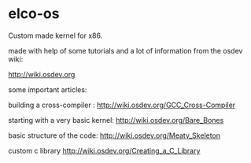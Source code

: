 # elco-os

Custom made kernel for x86.

made with help of some tutorials and a lot of information from the osdev wiki:

http://wiki.osdev.org


some important articles:


building a cross-compiler : http://wiki.osdev.org/GCC_Cross-Compiler

starting with a very basic kernel:  http://wiki.osdev.org/Bare_Bones

basic structure of the code: http://wiki.osdev.org/Meaty_Skeleton

custom c library    http://wiki.osdev.org/Creating_a_C_Library
